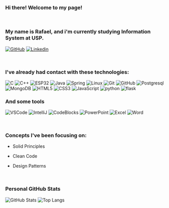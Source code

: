 ### Hi there! Welcome to my page!

  </div>
  
  <!-- Break is necessary for github, because styles doesn't work very well. -->
  <br/>

  <div style="order: 4">

### My name is Rafael, and i'm currently studying Information System at USP.


[![GitHub](https://img.shields.io/badge/GitHub-000?style=for-the-badge&logo=github)](https://github.com/rafael2051)
[![Linkedin](https://img.shields.io/badge/Linkedin-000?style=for-the-badge&logo=linkedin)](https://www.linkedin.com/in/rafael-moura-de-almeida-905410224/)
  
  </div>
  <br/>

  <div style="order: 5">

  ### I've already had contact with these technologies:

![C](https://img.shields.io/badge/C-000?style=for-the-badge&logo=c)
![C++](https://img.shields.io/badge/C++-000?style=for-the-badge&logo=Cplusplus)
![ESP32](https://img.shields.io/badge/esp32-000?style=for-the-badge&logo=esp32)
![Java](https://img.shields.io/badge/Java-000?style=for-the-badge&logo=Java&logoColor=30A3DC)
![Spring](https://img.shields.io/badge/Spring-000?style=for-the-badge&logo=spring)
![Linux](https://img.shields.io/badge/Linux-000?style=for-the-badge&logo=linux)
![Git](https://img.shields.io/badge/Git-000?style=for-the-badge&logo=git)
![GitHub](https://img.shields.io/badge/GitHub-000?style=for-the-badge&logo=github&logoColor=30A3DC)
![Postgresql](https://img.shields.io/badge/postgresql-000?style=for-the-badge&logo=postgresql)
![MongoDB](https://img.shields.io/badge/MongoDB-000?style=for-the-badge&logo=Mongodb)
![HTML5](https://img.shields.io/badge/HTML-000?style=for-the-badge&logo=html5)
![CSS3](https://img.shields.io/badge/CSS-000?style=for-the-badge&logo=css3)
![JavaScript](https://img.shields.io/badge/JavaScript-000?style=for-the-badge&logo=javascript)
![python](https://img.shields.io/badge/python-000?style=for-the-badge&logo=python)
![flask](https://img.shields.io/badge/flask-000?style=for-the-badge&logo=flask)

  
  ### And some tools

![VSCode](https://img.shields.io/badge/vscode-000?style=for-the-badge&logo=visualstudiocode)
![IntelliJ](https://img.shields.io/badge/intellij-000?style=for-the-badge&logo=IntelliJ)
![CodeBlocks](https://img.shields.io/badge/codeblocks-000?style=for-the-badge&logo=codeblocks)
![PowerPoint](https://img.shields.io/badge/powerpoint-000?style=for-the-badge&logo=microsoftpowerpoint)
![Excel](https://img.shields.io/badge/excel-000?style=for-the-badge&logo=microsoftexcel)
![Word](https://img.shields.io/badge/word-000?style=for-the-badge&logo=microsoftword)

  </div>
  <br/>

  <div style="order: 8">
  
  ### Concepts I've been focusing on:
* Solid Principles
* Clean Code
* Design Patterns

  </div>
  <br/>


  <div style="order: 9">

  ### Personal GitHub Stats

![GitHub Stats](https://github-readme-stats.vercel.app/api?username=rafael2051&theme=transparent&bg_color=000&border_color=30A3DC&show_icons=true&icon_color=30A3DC&title_color=E94D5F&text_color=FFF)
![Top Langs](https://github-readme-stats-git-masterrstaa-rickstaa.vercel.app/api/top-langs/?username=rafael2051&layout=compact&bg_color=000&border_color=30A3DC&title_color=E94D5F&text_color=FFF)
  </div>
  <br/>
